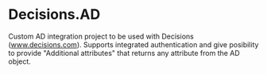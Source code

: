 # Decisions.AD
Custom AD integration project to be used with Decisions (www.decisions.com).
Supports integrated authentication and give posibility to provide "Additional attributes" that returns any attribute from the AD object.